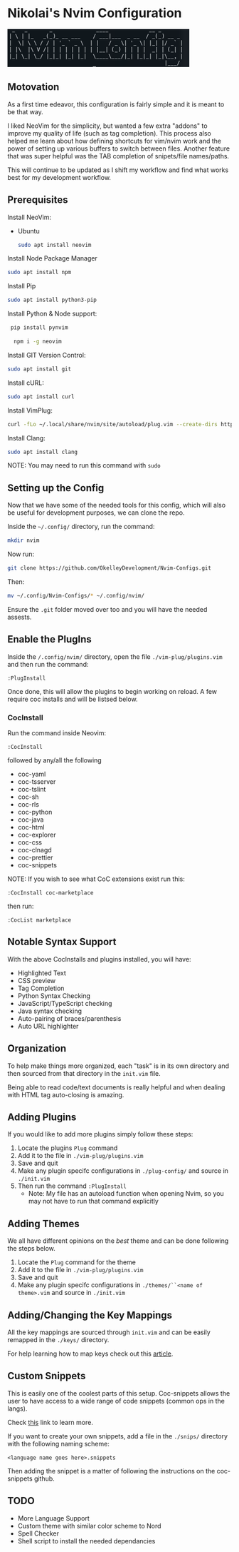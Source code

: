 # Nikolai's Nvim Configuration

![Nikolai Config](./util/title.png)

## Motovation

As a first time edeavor, this configuration is fairly simple and it is meant
to be that way.

I liked NeoVim for the simplicity, but wanted a few extra "addons" to improve
my quality of life (such as tag completion). This process also helped me
learn about how defining shortcuts for vim/nvim work and the power of setting
up various buffers to switch between files. Another feature that was super
helpful was the TAB completion of snipets/file names/paths.

This will continue to be updated as I shift my workflow and find what works
best for my development workflow.

## Prerequisites

Install NeoVim:

- Ubuntu
  ```bash
  sudo apt install neovim
  ```

Install Node Package Manager

```sh
sudo apt install npm
```

Install Pip

```sh
sudo apt install python3-pip
```

Install Python & Node support:

```sh
 pip install pynvim
```

```sh
  npm i -g neovim
```

Install GIT Version Control:

```sh
sudo apt install git
```

Install cURL:

```sh
sudo apt install curl
```

Install VimPlug:

```bash
curl -fLo ~/.local/share/nvim/site/autoload/plug.vim --create-dirs https://raw.githubusercontent.com/junegunn/vim-plug/master/plug.vim
```

Install Clang:

```bash
sudo apt install clang
```

NOTE: You may need to run this command with `sudo`

## Setting up the Config

Now that we have some of the needed tools for this config, which will also be
useful for development purposes, we can clone the repo.

Inside the `~/.config/` directory, run the command:

```sh
mkdir nvim
```

Now run:

```bash
git clone https://github.com/OkelleyDevelopment/Nvim-Configs.git
```

Then:

```bash
mv ~/.config/Nvim-Configs/* ~/.config/nvim/
```

Ensure the `.git` folder moved over too and you will have the needed assests.

## Enable the PlugIns

Inside the `/.config/nvim/` directory, open the file `./vim-plug/plugins.vim` and then run the command:

```vim
:PlugInstall
```

Once done, this will allow the plugins to begin working on reload. A few require coc installs and will be listsed below.

### CocInstall

Run the command inside Neovim:

```
:CocInstall
```

followed by any/all the following

- coc-yaml
- coc-tsserver
- coc-tslint
- coc-sh
- coc-rls
- coc-python
- coc-java
- coc-html
- coc-explorer
- coc-css
- coc-clnagd
- coc-prettier
- coc-snippets

NOTE: If you wish to see what CoC extensions exist run this:

```
:CocInstall coc-marketplace
```

then run:

```
:CocList marketplace
```

## Notable Syntax Support

With the above CocInstalls and plugins installed, you will have:

- Highlighted Text
- CSS preview
- Tag Completion
- Python Syntax Checking
- JavaScript/TypeScript checking
- Java syntax checking
- Auto-pairing of braces/parenthesis
- Auto URL highlighter

## Organization

To help make things more organized, each "task" is in its own directory
and then sourced from that directory in the `init.vim` file.

Being able to read code/text documents is really helpful and when dealing
with HTML tag auto-closing is amazing.

## Adding Plugins

If you would like to add more plugins simply follow these steps:

1. Locate the plugins `Plug` command
2. Add it to the file in `./vim-plug/plugins.vim`
3. Save and quit
4. Make any plugin specifc configurations in `./plug-config/` and source in
   `./init.vim`
5. Then run the command `:PlugInstall`
   - Note: My file has an autoload function when opening Nvim, so
     you may not have to run that command explicitly

## Adding Themes

We all have different opinions on the _best_ theme and can be done following
the steps below.

1. Locate the `Plug` command for the theme
2. Add it to the file in `./vim-plug/plugins.vim`
3. Save and quit
4. Make any plugin specifc configurations in ` ./themes/``<name of theme>.vim ` and source in
   `./init.vim`

## Adding/Changing the Key Mappings

All the key mappings are sourced through `init.vim` and can be easily remapped
in the
`./keys/`
directory.

For help learning how to map keys check out this [article](https://medium.com/vim-drops/understand-vim-mappings-and-create-your-own-shortcuts-f52ee4a6b8ed).

## Custom Snippets

This is easily one of the coolest parts of this setup. Coc-snippets allows the user
to have access to a wide range of code snippets (common ops in the langs).

Check [this](https://open.spotify.com/track/100lHmeZbp3OvinYgotmVc?si=trfxU5PdR9Ctps8t1QZ3ow) link to learn more.

If you want to create your own snippets, add a file in the `./snips/` directory
with the following naming scheme:

```
<language name goes here>.snippets
```

Then adding the snippet is a matter of following the instructions on the coc-snippets
github.

## TODO

- More Language Support
- Custom theme with similar color scheme to Nord
- Spell Checker
- Shell script to install the needed dependancies
